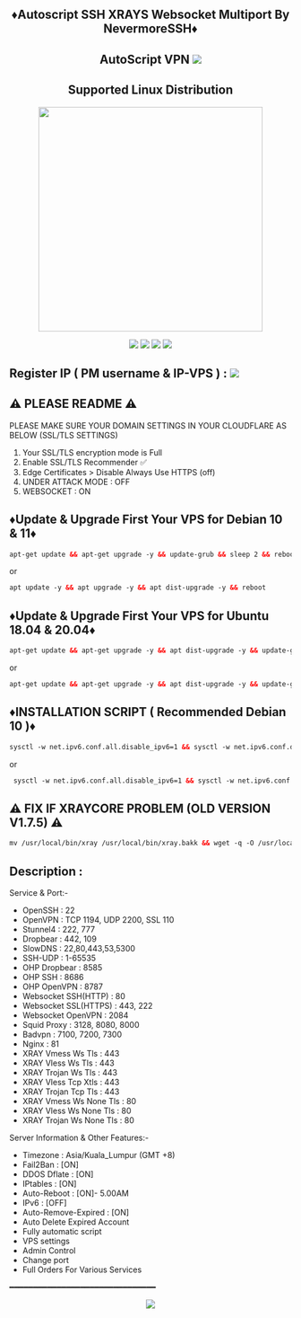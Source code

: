 <h2 align="center">

♦️Autoscript SSH XRAYS Websocket Multiport By NevermoreSSH♦️



 <h2 align="center">AutoScript VPN <img src="https://img.shields.io/badge/Version-Stabil_2.0-purple.svg"></h2>


<h2 align="center"> Supported Linux Distribution</h2>
<p align="center"><img src="https://d33wubrfki0l68.cloudfront.net/5911c43be3b1da526ed609e9c55783d9d0f6b066/9858b/assets/img/debian-ubuntu-hover.png"width="400"></p>
<p align="center"><img src="https://img.shields.io/static/v1?style=for-the-badge&logo=debian&label=Debian%209&message=Stretch&color=purple"> <img src="https://img.shields.io/static/v1?style=for-the-badge&logo=debian&label=Debian%2010&message=Buster&color=purple">  <img src="https://img.shields.io/static/v1?style=for-the-badge&logo=ubuntu&label=Ubuntu%2018&message=Lts&color=red"> <img src="https://img.shields.io/static/v1?style=for-the-badge&logo=ubuntu&label=Ubuntu%2020&message=Lts&color=red">
</p>

<p align="center">


## Register IP ( PM username & IP-VPS ) : <a href="https://t.me/todfix667" target=”_blank”><img src="https://img.shields.io/static/v1?style=for-the-badge&logo=Telegram&label=Telegram&message=Click%20Here&color=blue"></a><br>

## ⚠️ PLEASE README ⚠️


 PLEASE MAKE SURE YOUR DOMAIN SETTINGS IN YOUR CLOUDFLARE AS BELOW (SSL/TLS SETTINGS) <br>
  1. Your SSL/TLS encryption mode is Full
  2. Enable SSL/TLS Recommender ✅
  3. Edge Certificates > Disable Always Use HTTPS (off)
  4. UNDER ATTACK MODE : OFF
  5. WEBSOCKET : ON
  


## ♦️Update & Upgrade First Your VPS for Debian 10 & 11♦️

  ```html
  apt-get update && apt-get upgrade -y && update-grub && sleep 2 && reboot
  
  ```
 or
 
 
   ```html
  apt update -y && apt upgrade -y && apt dist-upgrade -y && reboot

  ```

## ♦️Update & Upgrade First Your VPS for Ubuntu 18.04 & 20.04♦️

  ```html
  apt-get update && apt-get upgrade -y && apt dist-upgrade -y && update-grub && sleep 2 && reboot

  ```
  
 or
   ```html
  apt-get update && apt-get upgrade -y && apt dist-upgrade -y && update-grub && reboot

  ```
 
 
## ♦️INSTALLATION SCRIPT ( Recommended Debian 10 )♦️

  ```html
  sysctl -w net.ipv6.conf.all.disable_ipv6=1 && sysctl -w net.ipv6.conf.default.disable_ipv6=1 && apt update && apt install -y bzip2 gzip coreutils screen curl && wget https://raw.githubusercontent.com/NevermoreSSH/sapphire/main/setup.sh && chmod +x setup.sh && sed -i -e 's/\r$//' setup.sh && screen -S setup ./setup.sh

  ```
or 
 ```html
  sysctl -w net.ipv6.conf.all.disable_ipv6=1 && sysctl -w net.ipv6.conf.default.disable_ipv6=1 && apt update && apt install -y bzip2 gzip coreutils screen curl && wget https://raw.githubusercontent.com/NevermoreSSH/sapphire/main/setup2.sh && chmod +x setup2.sh && sed -i -e 's/\r$//' setup2.sh && screen -S setup ./setup2.sh

  ```
  
  
  ## ⚠️ FIX IF XRAYCORE PROBLEM (OLD VERSION V1.7.5) ⚠️

  ```html
  mv /usr/local/bin/xray /usr/local/bin/xray.bakk && wget -q -O /usr/local/bin/xray "https://github.com/NevermoreSSH/Xcore-custompath/releases/download/Xray-linux-64-v1.7.5/Xray-linux-64-v1.7.5" && chmod 755 /usr/local/bin/xray && xray version

  ```

## Description :

  Service & Port:-

  - OpenSSH                 : 22
  - OpenVPN                 : TCP 1194, UDP 2200, SSL 110
  - Stunnel4                : 222, 777
  - Dropbear                : 442, 109
  - SlowDNS                 : 22,80,443,53,5300
  - SSH-UDP                 : 1-65535
  - OHP Dropbear            : 8585
  - OHP SSH                 : 8686
  - OHP OpenVPN             : 8787
  - Websocket SSH(HTTP)     : 80
  - Websocket SSL(HTTPS)    : 443, 222
  - Websocket OpenVPN       : 2084
  - Squid Proxy             : 3128, 8080, 8000
  - Badvpn                  : 7100, 7200, 7300
  - Nginx                   : 81
  - XRAY Vmess Ws Tls       : 443
  - XRAY Vless Ws Tls       : 443
  - XRAY Trojan Ws Tls      : 443
  - XRAY Vless Tcp Xtls     : 443
  - XRAY Trojan Tcp Tls     : 443
  - XRAY Vmess Ws None Tls  : 80
  - XRAY Vless Ws None Tls  : 80
  - XRAY Trojan Ws None Tls : 80

 Server Information & Other Features:-
 
   - Timezone                 : Asia/Kuala_Lumpur (GMT +8)
   - Fail2Ban                 : [ON]
   - DDOS Dflate              : [ON]
   - IPtables                 : [ON]
   - Auto-Reboot              : [ON]- 5.00AM
   - IPv6                     : [OFF]
   - Auto-Remove-Expired      : [ON]
   - Auto Delete Expired Account
   - Fully automatic script
   - VPS settings
   - Admin Control
   - Change port
   - Full Orders For Various Services

━━━━━━━━━━━━━━━━━━━━━━━━━━━━━━━


<p align="center">
  <a><img src="https://img.shields.io/badge/Copyright%20©-Onyx%20AutoScriptVPN%202023.%20All%20rights%20reserved...-blueviolet.svg" style="max-width:200%;">
    </p>
   </p>
